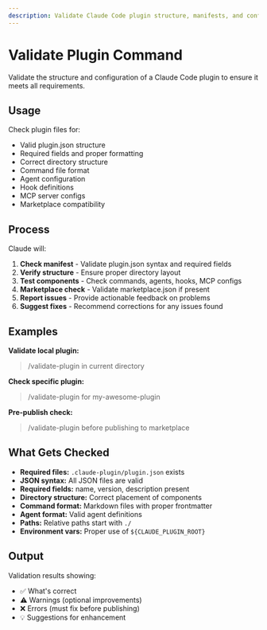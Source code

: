 ```yaml
---
description: Validate Claude Code plugin structure, manifests, and configuration files
---
```


# Validate Plugin Command

Validate the structure and configuration of a Claude Code plugin to ensure it meets all requirements.

## Usage

Check plugin files for:
- Valid plugin.json structure
- Required fields and proper formatting
- Correct directory structure
- Command file format
- Agent configuration
- Hook definitions
- MCP server configs
- Marketplace compatibility

## Process

Claude will:

1. **Check manifest** - Validate plugin.json syntax and required fields
2. **Verify structure** - Ensure proper directory layout
3. **Test components** - Check commands, agents, hooks, MCP configs
4. **Marketplace check** - Validate marketplace.json if present
5. **Report issues** - Provide actionable feedback on problems
6. **Suggest fixes** - Recommend corrections for any issues found

## Examples

**Validate local plugin:**
> /validate-plugin in current directory

**Check specific plugin:**
> /validate-plugin for my-awesome-plugin

**Pre-publish check:**
> /validate-plugin before publishing to marketplace

## What Gets Checked

- **Required files:** `.claude-plugin/plugin.json` exists
- **JSON syntax:** All JSON files are valid
- **Required fields:** name, version, description present
- **Directory structure:** Correct placement of components
- **Command format:** Markdown files with proper frontmatter
- **Agent format:** Valid agent definitions
- **Paths:** Relative paths start with `./`
- **Environment vars:** Proper use of `${CLAUDE_PLUGIN_ROOT}`

## Output

Validation results showing:
- ✅ What's correct
- ⚠️ Warnings (optional improvements)
- ❌ Errors (must fix before publishing)
- 💡 Suggestions for enhancement
